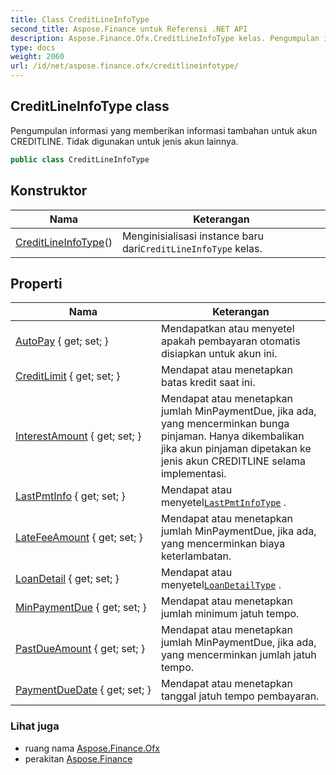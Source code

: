 ```yaml
---
title: Class CreditLineInfoType
second_title: Aspose.Finance untuk Referensi .NET API
description: Aspose.Finance.Ofx.CreditLineInfoType kelas. Pengumpulan informasi yang memberikan informasi tambahan untuk akun CREDITLINE. Tidak digunakan untuk jenis akun lainnya.
type: docs
weight: 2060
url: /id/net/aspose.finance.ofx/creditlineinfotype/
---
```

## CreditLineInfoType class

Pengumpulan informasi yang memberikan informasi tambahan untuk akun CREDITLINE. Tidak digunakan untuk jenis akun lainnya.

```csharp
public class CreditLineInfoType
```

## Konstruktor

| Nama | Keterangan |
| --- | --- |
| [CreditLineInfoType](creditlineinfotype/)() | Menginisialisasi instance baru dari`CreditLineInfoType` kelas. |

## Properti

| Nama | Keterangan |
| --- | --- |
| [AutoPay](../../aspose.finance.ofx/creditlineinfotype/autopay/) { get; set; } | Mendapatkan atau menyetel apakah pembayaran otomatis disiapkan untuk akun ini. |
| [CreditLimit](../../aspose.finance.ofx/creditlineinfotype/creditlimit/) { get; set; } | Mendapat atau menetapkan batas kredit saat ini. |
| [InterestAmount](../../aspose.finance.ofx/creditlineinfotype/interestamount/) { get; set; } | Mendapat atau menetapkan jumlah MinPaymentDue, jika ada, yang mencerminkan bunga pinjaman. Hanya dikembalikan jika akun pinjaman dipetakan ke jenis akun CREDITLINE selama implementasi. |
| [LastPmtInfo](../../aspose.finance.ofx/creditlineinfotype/lastpmtinfo/) { get; set; } | Mendapat atau menyetel[`LastPmtInfoType`](../lastpmtinfotype/) . |
| [LateFeeAmount](../../aspose.finance.ofx/creditlineinfotype/latefeeamount/) { get; set; } | Mendapat atau menetapkan jumlah MinPaymentDue, jika ada, yang mencerminkan biaya keterlambatan. |
| [LoanDetail](../../aspose.finance.ofx/creditlineinfotype/loandetail/) { get; set; } | Mendapat atau menyetel[`LoanDetailType`](../loandetailtype/) . |
| [MinPaymentDue](../../aspose.finance.ofx/creditlineinfotype/minpaymentdue/) { get; set; } | Mendapat atau menetapkan jumlah minimum jatuh tempo. |
| [PastDueAmount](../../aspose.finance.ofx/creditlineinfotype/pastdueamount/) { get; set; } | Mendapat atau menetapkan jumlah MinPaymentDue, jika ada, yang mencerminkan jumlah jatuh tempo. |
| [PaymentDueDate](../../aspose.finance.ofx/creditlineinfotype/paymentduedate/) { get; set; } | Mendapat atau menetapkan tanggal jatuh tempo pembayaran. |

### Lihat juga

* ruang nama [Aspose.Finance.Ofx](../../aspose.finance.ofx/)
* perakitan [Aspose.Finance](../../)


